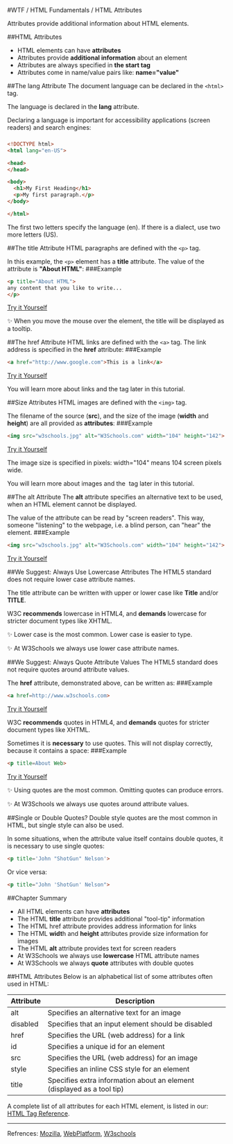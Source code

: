 #WTF / HTML Fundamentals / HTML Attributes

Attributes provide additional information about HTML elements.

##HTML Attributes
* HTML elements can have **attributes**
* Attributes provide **additional information** about an element
* Attributes are always specified in **the start tag**
* Attributes come in name/value pairs like: **name="value"**

##The lang Attribute
The document language can be declared in the `<html>` tag.

The language is declared in the **lang** attribute.

Declaring a language is important for accessibility applications (screen readers) and search engines:
###
```html
<!DOCTYPE html>
<html lang="en-US">

<head>
</head>

<body>
  <h1>My First Heading</h1>
  <p>My first paragraph.</p>
</body>

</html>
```
The first two letters specify the language (en). If there is a dialect, use two more letters (US).

##The title Attribute
HTML paragraphs are defined with the `<p>` tag.

In this example, the `<p>` element has a **title** attribute. The value of the attribute is **"About HTML"**:
###Example
```html
<p title="About HTML">
any content that you like to write...
</p>
```
[Try it Yourself][title attribute]

:sparkles: 	When you move the mouse over the element, the title will be displayed as a tooltip.

##The href Attribute
HTML links are defined with the `<a>` tag. The link address is specified in the **href** attribute:
###Example
```html
<a href="http://www.google.com">This is a link</a>
```
[Try it Yourself][href attribute]

You will learn more about links and the <a> tag later in this tutorial.

##Size Attributes
HTML images are defined with the `<img>` tag.

The filename of the source (**src**), and the size of the image (**width** and **height**) are all provided as **attributes**:
###Example
```html
<img src="w3schools.jpg" alt="W3Schools.com" width="104" height="142">
```
[Try it Yourself][size attribute]

The image size is specified in pixels: width="104" means 104 screen pixels wide.

You will learn more about images and the <img> tag later in this tutorial.

##The alt Attribute
The **alt** attribute specifies an alternative text to be used, when an HTML element cannot be displayed.

The value of the attribute can be read by "screen readers". This way, someone "listening" to the webpage, i.e. a blind person, can "hear" the element.
###Example
```html
<img src="w3schools.jpg" alt="W3Schools.com" width="104" height="142">
```
[Try it Yourself][alt attribute]

##We Suggest: Always Use Lowercase Attributes
The HTML5 standard does not require lower case attribute names.

The title attribute can be written with upper or lower case like **Title** and/or **TITLE**.

W3C **recommends** lowercase in HTML4, and **demands** lowercase for stricter document types like XHTML.

:sparkles: Lower case is the most common. Lower case is easier to type.

:sparkles: At W3Schools we always use lower case attribute names.

##We Suggest: Always Quote Attribute Values
The HTML5 standard does not require quotes around attribute values.

The **href** attribute, demonstrated above, can be written as:
###Example
```html
<a href=http://www.w3schools.com>
```
[Try it Yourself][href attribute quote]

W3C **recommends** quotes in HTML4, and **demands** quotes for stricter document types like XHTML.

Sometimes it is **necessary** to use quotes. This will not display correctly, because it contains a space:
###Example
```html
<p title=About Web>
```
[Try it Yourself][title attribute quote]

:sparkles: Using quotes are the most common. Omitting quotes can produce errors. 

:sparkles: At W3Schools we always use quotes around attribute values.

##Single or Double Quotes?
Double style quotes are the most common in HTML, but single style can also be used.

In some situations, when the attribute value itself contains double quotes, it is necessary to use single quotes:
```html
<p title='John "ShotGun" Nelson'>
```
Or vice versa:
```html
<p title="John 'ShotGun' Nelson">
```
##Chapter Summary
* All HTML elements can have **attributes**
* The HTML **title** attribute provides additional "tool-tip" information
* The HTML href attribute provides address information for links
* The HTML **widt**h and **height** attributes provide size information for images
* The HTML **alt** attribute provides text for screen readers
* At W3Schools we always use **lowercase** HTML attribute names
* At W3Schools we always **quote** attributes with double quotes

##HTML Attributes
Below is an alphabetical list of some attributes often used in HTML:

|Attribute | Description|
|----------|------------|
|alt |	Specifies an alternative text for an image|
|disabled | Specifies that an input element should be disabled|
|href | Specifies the URL (web address) for a link|
|id | Specifies a unique id for an element|
|src |	Specifies the URL (web address) for an image|
|style	| Specifies an inline CSS style for an element
|title	| Specifies extra information about an element (displayed as a tool tip)|

A complete list of all attributes for each HTML element, is listed in our: [HTML Tag Reference](http://www.w3schools.com/tags/default.asp).

---
Refrences: [Mozilla], [WebPlatform], [W3schools]

[title attribute]: http://example.com
[href attribute]: http://example.com
[size attribute]: http://example.com
[alt attribute]: http://example.com
[href attribute quote]: http://example.com
[title attribute quote]: http://example.com
[Mozilla]: http://developer.mozilla.org/en-US/docs/Web/HTML
[WebPlatform]: https://docs.webplatform.org/wiki/html
[W3schools]: http://www.w3schools.com/html/
